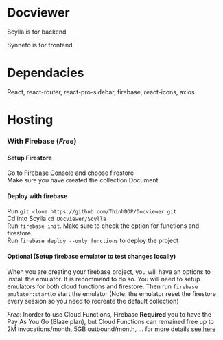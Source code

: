 # Docviewer
Scylla is for backend

Synnefo is for frontend

# Dependacies
React, react-router, react-pro-sidebar, firebase, react-icons, axios

# Hosting
### With Firebase (*Free*)
#### Setup Firestore
Go to [Firebase Console](https://console.firebase.google.com) and choose firestore\
Make sure you have created the collection Document

#### Deploy with firebase
Run `git clone https://github.com/ThinhDDP/Docviewer.git`\
Cd into Scylla `cd Docviewer/Scylla`\
Run `firebase init`. Make sure to check the option for functions and firestore\
Run `firebase deploy --only functions` to deploy the project

#### Optional (Setup firebase emulator to test changes locally)
When you are creating your firebase project, you will have an options to install the emulator. It is recommend to do so. You will need to setup emulators for both cloud functions and firestore.
Then run `firebase emulator:start`to start the emulator (Note: the emulator reset the firestore every session so you need to recreate the default collection)



*Free*: Inorder to use Cloud Functions, Firebase **Required** you to have the Pay As You Go (Blaze plan), but Cloud Functions can remained free up to 2M invocations/month, 5GB outbound/month, ... for more details [see here](https://firebase.google.com/pricing#cloud-functions)
